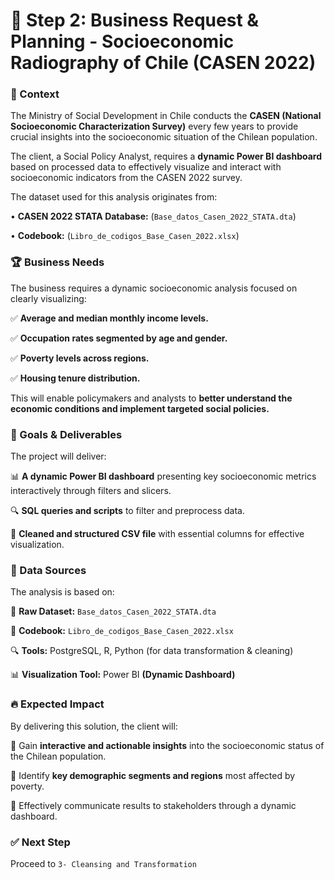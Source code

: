 # 📌 Step 2: Business Request & Planning - Socioeconomic Radiography of Chile (CASEN 2022)

### 📌 Context

The Ministry of Social Development in Chile conducts the **CASEN (National Socioeconomic Characterization Survey)** every few years to provide crucial insights into the socioeconomic situation of the Chilean population.

The client, a Social Policy Analyst, requires a **dynamic Power BI dashboard** based on processed data to effectively visualize and interact with socioeconomic indicators from the CASEN 2022 survey.

The dataset used for this analysis originates from:

• **CASEN 2022 STATA Database:** (```Base_datos_Casen_2022_STATA.dta```)

• **Codebook:** (```Libro_de_codigos_Base_Casen_2022.xlsx```)

### 🏆 Business Needs

The business requires a dynamic socioeconomic analysis focused on clearly visualizing:

✅ **Average and median monthly income levels.**

✅ **Occupation rates segmented by age and gender.**

✅ **Poverty levels across regions.**

✅ **Housing tenure distribution.**

This will enable policymakers and analysts to **better understand the economic conditions and implement targeted social policies.**

### 🎯 Goals & Deliverables

The project will deliver:

📊 **A dynamic Power BI dashboard** presenting key socioeconomic metrics interactively through filters and slicers.

🔍 **SQL queries and scripts** to filter and preprocess data.

📂 **Cleaned and structured CSV file** with essential columns for effective visualization.

### 📂 Data Sources

The analysis is based on:

📁 **Raw Dataset:** ```Base_datos_Casen_2022_STATA.dta```

📘 **Codebook:** ```Libro_de_codigos_Base_Casen_2022.xlsx```

🔍 **Tools:** PostgreSQL, R, Python (for data transformation & cleaning)

📊 **Visualization Tool:** Power BI **(Dynamic Dashboard)**

### 🔥 Expected Impact

By delivering this solution, the client will:

📌 Gain **interactive and actionable insights** into the socioeconomic status of the Chilean population.

📌 Identify **key demographic segments and regions** most affected by poverty.

📌 Effectively communicate results to stakeholders through a dynamic dashboard.

### ✅ Next Step

Proceed to ```3- Cleansing and Transformation``` 
